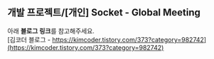 ## 개발 프로젝트/[개인] Socket - Global Meeting
아래 **블로그 링크**를 참고해주세요.  
[김코더 블로그 - https://kimcoder.tistory.com/373?category=982742](https://kimcoder.tistory.com/373?category=982742)
